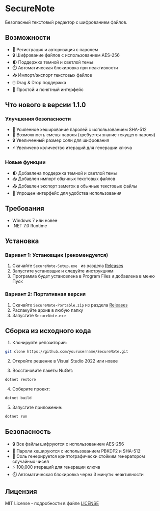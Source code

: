 # SecureNote

Безопасный текстовый редактор с шифрованием файлов.

## Возможности

- 🔐 Регистрация и авторизация с паролем
- 🔒 Шифрование файлов с использованием AES-256
- 🌓 Поддержка темной и светлой темы
- ⏱️ Автоматическая блокировка при неактивности
- 📥 Импорт/экспорт текстовых файлов
- 🖱️ Drag & Drop поддержка
- 🎨 Простой и понятный интерфейс

## Что нового в версии 1.1.0

### Улучшения безопасности
- 🔐 Усиленное хеширование паролей с использованием SHA-512
- 🔑 Возможность смены пароля (требуется знание текущего пароля)
- 🔒 Увеличенный размер соли для шифрования
- ⚡ Увеличено количество итераций для генерации ключа

### Новые функции
- 🌓 Добавлена поддержка темной и светлой темы
- 📥 Добавлен импорт обычных текстовых файлов
- 📤 Добавлен экспорт заметок в обычные текстовые файлы
- 🎯 Упрощен интерфейс для удобства использования

## Требования

- Windows 7 или новее
- .NET 7.0 Runtime

## Установка

### Вариант 1: Установщик (рекомендуется)
1. Скачайте `SecureNote-Setup.exe ` из раздела [Releases](https://github.com/snofine/SecureNote/releases)
2. Запустите установщик и следуйте инструкциям
3. Программа будет установлена в Program Files и добавлена в меню Пуск

### Вариант 2: Портативная версия
1. Скачайте `SecureNote-Portable.zip` из раздела [Releases](https://github.com/snofine/SecureNote/releases)
2. Распакуйте архив в любую папку
3. Запустите `SecureNote.exe`

## Сборка из исходного кода

1. Клонируйте репозиторий:
```bash
git clone https://github.com/yourusername/SecureNote.git
```

2. Откройте решение в Visual Studio 2022 или новее

3. Восстановите пакеты NuGet:
```bash
dotnet restore
```

4. Соберите проект:
```bash
dotnet build
```

5. Запустите приложение:
```bash
dotnet run
```

## Безопасность

- 🔒 Все файлы шифруются с использованием AES-256
- 🔐 Пароли хешируются с использованием PBKDF2 и SHA-512
- 🎲 Соль генерируется криптографически стойким генератором случайных чисел
- ⚡ 100,000 итераций для генерации ключа
- ⏱️ Автоматическая блокировка через 3 минуты неактивности

## Лицензия

MIT License - подробности в файле [LICENSE](LICENSE) 
